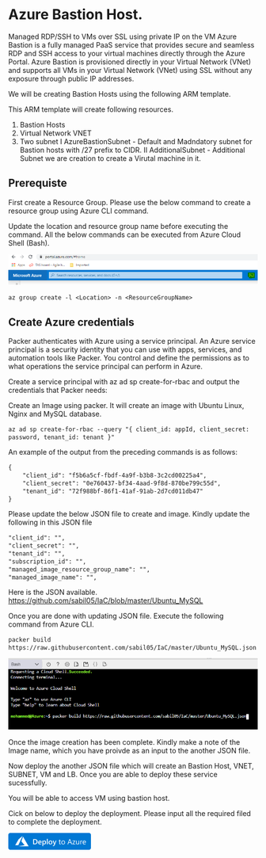 # Azure Bastion Host. 

Managed RDP/SSH to VMs over SSL using private IP on the VM
Azure Bastion is a fully managed PaaS service that provides secure and seamless RDP and SSH access to your virtual machines directly through the Azure Portal. Azure Bastion is provisioned directly in your Virtual Network (VNet) and supports all VMs in your Virtual Network (VNet) using SSL without any exposure through public IP addresses.

We will be creating Bastion Hosts using the following ARM template. 

This ARM template will create following resources. 

1. Bastion Hosts
2. Virtual Network VNET
3. Two subnet
   I  AzureBastionSubnet - Default and Madndatory subnet for Bastion hosts with /27 prefix to CIDR. 
   II AdditionalSubnet - Additional Subnet we are creation to create a Virutal machine in it. 

Prerequiste
-----------
First create a Resource Group. Please use the below command to create a resource group using Azure CLI command. 

Update the location and resource group name before executing the command. All the below commands can be executed from Azure Cloud Shell (Bash).

<img src=cloudshell.PNG>

```
az group create -l <Location> -n <ResourceGroupName>
```
## Create Azure credentials
Packer authenticates with Azure using a service principal. An Azure service principal is a security identity that you can use with apps, services, and automation tools like Packer. You control and define the permissions as to what operations the service principal can perform in Azure.

Create a service principal with az ad sp create-for-rbac and output the credentials that Packer needs:

Create an Image using packer. It will create an image with Ubuntu Linux, Nginx and MySQL database. 

```
az ad sp create-for-rbac --query "{ client_id: appId, client_secret: password, tenant_id: tenant }"
```

An example of the output from the preceding commands is as follows:

```
{
    "client_id": "f5b6a5cf-fbdf-4a9f-b3b8-3c2cd00225a4",
    "client_secret": "0e760437-bf34-4aad-9f8d-870be799c55d",
    "tenant_id": "72f988bf-86f1-41af-91ab-2d7cd011db47"
}
```

Please update the below JSON file to create and image. Kindly update the following in this JSON file

```
"client_id": "",
"client_secret": "",
"tenant_id": "",
"subscription_id": "",
"managed_image_resource_group_name": "",
"managed_image_name": "",
```
Here is the JSON available. 
https://github.com/sabil05/IaC/blob/master/Ubuntu_MySQL

Once you are done with updating JSON file. Execute the following command from Azure CLI. 

```
packer build https://raw.githubusercontent.com/sabil05/IaC/master/Ubuntu_MySQL.json
```
<img src=packer.PNG>

Once the image creation has been complete. Kindly make a note of the Image name, which you have proivde as an input to the another JSON file. 

Now deploy the another JSON file which will create an Bastion Host, VNET, SUBNET, VM and LB. Once you are able to deploy these service sucessfully. 

You will be able to access VM using bastion host. 


Cick on below to deploy the deployment. Please input all the required filed to complete the deployment. 

<a href="https://portal.azure.com/#create/Microsoft.Template/uri/https%3A%2F%2Fraw.githubusercontent.com%2Fsabil05%2FIaC%2Fmaster%2FARM_application.json" target="_blank">
    <img src="https://raw.githubusercontent.com/Azure/azure-quickstart-templates/master/1-CONTRIBUTION-GUIDE/images/deploytoazure.png"/>
</a>
